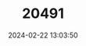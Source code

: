 ---
title: "20491"
category: "Spermophilus relictus"
draft: false
date: 2024-02-22 13:03:50
languages:
  English: ["Tien Shan Ground Squirrel"]
  Russian: ["Reliktovyi Suslik", "Tyan'-shan'skii Suslik"]
---
